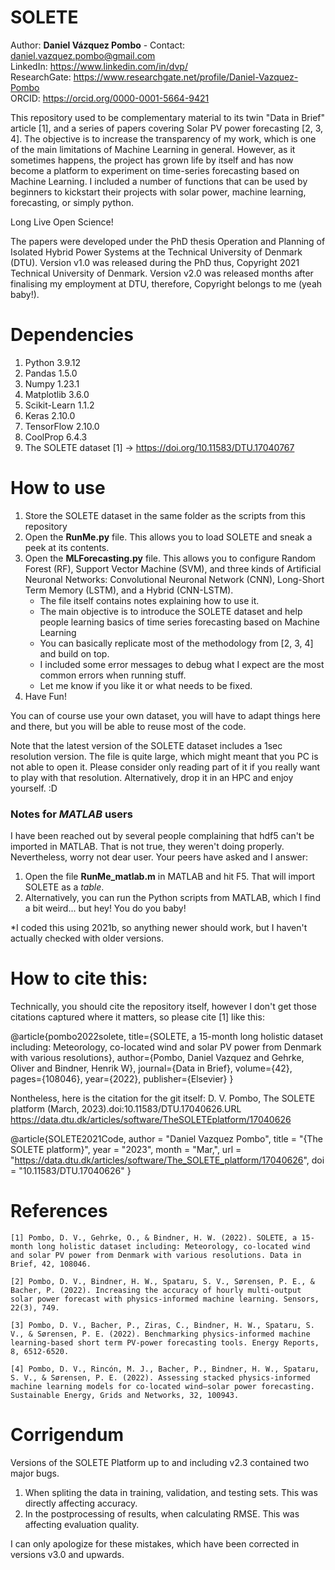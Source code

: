 # SOLETE
Author: **Daniel Vázquez Pombo** - Contact: daniel.vazquez.pombo@gmail.com<br/>
LinkedIn: https://www.linkedin.com/in/dvp/<br/>
ResearchGate: https://www.researchgate.net/profile/Daniel-Vazquez-Pombo   
ORCID: https://orcid.org/0000-0001-5664-9421

This repository used to be complementary material to its twin "Data in Brief" article [1], and a series of papers covering Solar PV power forecasting [2, 3, 4]. The objective is to increase the transparency of my work, which is one of the main limitations of Machine Learning in general.
However, as it sometimes happens, the project has grown life by itself and has now become a platform to experiment on time-series forecasting based on Machine Learning.
I included a number of functions that can be used by beginners to kickstart their projects with solar power, machine learning, forecasting, or simply python.

Long Live Open Science!

The papers were developed under the PhD thesis Operation and Planning of Isolated Hybrid Power Systems at the Technical University of Denmark (DTU).
Version v1.0 was released during the PhD thus, Copyright 2021 Technical University of Denmark.
Version v2.0 was released months after finalising my employment at DTU, therefore, Copyright belongs to me (yeah baby!).

# Dependencies
1. Python 3.9.12 
2. Pandas 1.5.0 
3. Numpy 1.23.1
4. Matplotlib 3.6.0
5. Scikit-Learn 1.1.2 
6. Keras 2.10.0
7. TensorFlow 2.10.0
8. CoolProp 6.4.3   
9. The SOLETE dataset [1] -> https://doi.org/10.11583/DTU.17040767 

# How to use
1. Store the SOLETE dataset in the same folder as the scripts from this repository 
2. Open the **RunMe.py** file. This allows you to load SOLETE and sneak a peek at its contents.
3. Open the  **MLForecasting.py** file. This allows you to configure Random Forest (RF), Support Vector Machine (SVM), and three kinds of Artificial Neuronal Networks: Convolutional Neuronal Network (CNN), Long-Short Term Memory (LSTM), and a Hybrid (CNN-LSTM).
   - The file itself contains notes explaining how to use it.
   - The main objective is to introduce the SOLETE dataset and help people learning basics of time series forecasting based on Machine Learning
   - You can basically replicate most of the methodology from [2, 3, 4] and build on top.
   - I included some error messages to debug what I expect are the most common errors when running stuff.
   - Let me know if you like it or what needs to be fixed.
4. Have Fun!

You can of course use your own dataset, you will have to adapt things here and there, but you will be able to reuse most of the code.

Note that the latest version of the SOLETE dataset includes a 1sec resolution version. The file is quite large, which might meant that you PC is not able to open it. Please consider only reading part of it if you really want to play with that resolution. Alternatively, drop it in an HPC and enjoy yourself. :D 

### Notes for _MATLAB_ users ###
I have been reached out by several people complaining that hdf5 can't be imported in MATLAB. That is not true, they weren't doing properly. Nevertheless, worry not dear user. Your peers have asked and I answer:
1. Open the file **RunMe_matlab.m** in MATLAB and hit F5. That will import SOLETE as a _table_.
2. Alternatively, you can run the Python scripts from MATLAB, which I find a bit weird... but hey! You do you baby!

*I coded this using 2021b, so anything newer should work, but I haven't actually checked with older versions.

# How to cite this:
Technically, you should cite the repository itself, however I don't get those citations captured where it matters, so please cite [1] like this:

@article{pombo2022solete,
  title={SOLETE, a 15-month long holistic dataset including: Meteorology, co-located wind and solar PV power from Denmark with various resolutions},
  author={Pombo, Daniel Vazquez and Gehrke, Oliver and Bindner, Henrik W},
  journal={Data in Brief},
  volume={42},
  pages={108046},
  year={2022},
  publisher={Elsevier}
}


Nontheless, here is the citation for the git itself:
D. V. Pombo, The SOLETE platform (March, 2023).doi:10.11583/DTU.17040626.URL https://data.dtu.dk/articles/software/TheSOLETEplatform/17040626

@article{SOLETE2021Code,
author = "Daniel Vazquez Pombo",
title = "{The SOLETE platform}",
year = "2023",
month = "Mar,",
url = "https://data.dtu.dk/articles/software/The_SOLETE_platform/17040626",
doi = "10.11583/DTU.17040626"
} 




# References
    [1] Pombo, D. V., Gehrke, O., & Bindner, H. W. (2022). SOLETE, a 15-month long holistic dataset including: Meteorology, co-located wind and solar PV power from Denmark with various resolutions. Data in Brief, 42, 108046.
        
    [2] Pombo, D. V., Bindner, H. W., Spataru, S. V., Sørensen, P. E., & Bacher, P. (2022). Increasing the accuracy of hourly multi-output solar power forecast with physics-informed machine learning. Sensors, 22(3), 749.
    
    [3] Pombo, D. V., Bacher, P., Ziras, C., Bindner, H. W., Spataru, S. V., & Sørensen, P. E. (2022). Benchmarking physics-informed machine learning-based short term PV-power forecasting tools. Energy Reports, 8, 6512-6520.
    
    [4] Pombo, D. V., Rincón, M. J., Bacher, P., Bindner, H. W., Spataru, S. V., & Sørensen, P. E. (2022). Assessing stacked physics-informed machine learning models for co-located wind–solar power forecasting. Sustainable Energy, Grids and Networks, 32, 100943.

# Corrigendum
Versions of the SOLETE Platform up to and including v2.3 contained two major bugs.
1. When spliting the data in training, validation, and testing sets. This was directly affecting accuracy. 
2. In the postprocessing of results, when calculating RMSE. This was affecting evaluation quality.

I can only apologize for these mistakes, which have been corrected in versions v3.0 and upwards. 